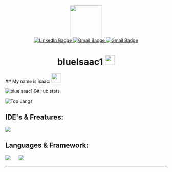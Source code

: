  <div id="header" align="center">
  <img src="https://media.giphy.com/media/hvRJCLFzcasrR4ia7z/giphy.gif" width="100"/>
  <div id="badges">
  <a href="https://br.linkedin.com/in/isaac-cleiton-41938225b">
   <img src="https://img.shields.io/badge/LinkedIn-0077B5?style=for-the-badge&logo=linkedin&logoColor=white)" alt="LinkedIn Badge"/>
  </a>
   <a href="mailto:isaaccleitondasilva@gmail.com">
   <img src="https://img.shields.io/badge/Gmail-333333?style=for-the-badge&logo=gmail&logoColor=red" alt="Gmail Badge"/>
  </a>
   <a href="mailto:isaaccleitondasilva@gmail.com">
   <img src="https://img.shields.io/badge/Gmail-333333?style=for-the-badge&logo=gmail&logoColor=red" alt="Gmail Badge"/>
  </a>
   <h1>
  blueIsaac1
  <img src="https://media.giphy.com/media/hvRJCLFzcasrR4ia7z/giphy.gif" width="30px"/>
</h1>
</div>

</div>
## My name is isaac: </a><img src="https://media.giphy.com/media/WUlplcMpOCEmTGBtBW/giphy.gif" width="30"> 
</em></p>

![blueIsaac1 GitHub stats](https://github-readme-stats.vercel.app/api?username=blueIsaac1&show_icons=true&include_all_commits=true&theme=radical)

![Top Langs](https://github-readme-stats.vercel.app/api/top-langs/?username=blueIsaac1&layout=compact) 

## IDE's & Freatures:
<img src="https://skillicons.dev/icons?i=vscode,pycharm,mysql,sqlite,linux,kali,raspberrypi,linkedin,github" />

## Languages & Framework:
<img src="https://skillicons.dev/icons?i=html,css,js,bootstrap,py,java,php" /><a>ㅤㅤ</a><img src="https://skillicons.dev/icons?i=django,flask,react,laravel" />
<hr>

